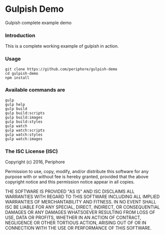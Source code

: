 # Gulpish Demo
Gulpish complete example demo

### Introduction

This is a complete working example of gulpish in action.

### Usage

    git clone https://github.com/periphore/gulpish-demo
    cd gulpish-demo
    npm install

### Available commands are

    gulp
    gulp help
    gulp build
    gulp build:scripts
    gulp build:images
    gulp build:styles
    gulp watch
    gulp watch:scripts
    gulp watch:styles
    gulp watch:images


### The ISC License (ISC)

Copyright (c) 2016, Periphore

Permission to use, copy, modify, and/or distribute this software for any purpose with or without fee is hereby granted, provided that the above copyright notice and this permission notice appear in all copies.

THE SOFTWARE IS PROVIDED "AS IS" AND ISC DISCLAIMS ALL WARRANTIES WITH REGARD TO THIS SOFTWARE INCLUDING ALL IMPLIED WARRANTIES OF MERCHANTABILITY AND FITNESS. IN NO EVENT SHALL ISC BE LIABLE FOR ANY SPECIAL, DIRECT, INDIRECT, OR CONSEQUENTIAL DAMAGES OR ANY DAMAGES WHATSOEVER RESULTING FROM LOSS OF USE, DATA OR PROFITS, WHETHER IN AN ACTION OF CONTRACT, NEGLIGENCE OR OTHER TORTIOUS ACTION, ARISING OUT OF OR IN CONNECTION WITH THE USE OR PERFORMANCE OF THIS SOFTWARE.